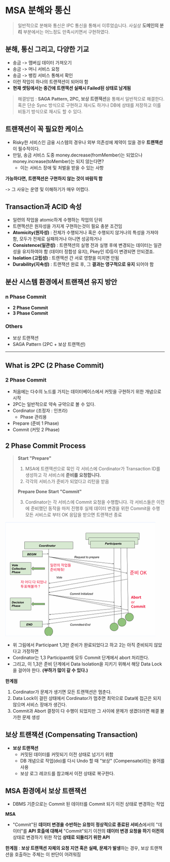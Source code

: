 # MSA 분해와 통신

> 일반적으로 분해와 통신은 IPC 통신을 통해서 이루었습니다.
> 사실상 **도메인의 분리** 부분에서는 어느정도 만족시키면서 구현하였다.

## 분해, 통신 그리고, 다양한 기교

- 송금 -> 맴버십 데이터 가져오기
- 송금 -> 머니 서비스 요청
- 송금 -> 뱅킹 서비스 통해서 확인
- 이런 작업이 하나의 트랜잭션이 되어야 함
- **현재 셋팅에서는 중간에 트랜잭션 실패시 Failed된 상태로 남게됨**

> 해결방법 : **SAGA Pattern, 2PC, 보상 트랜잭션**을 통해서 일반적으로 해결한다. 혹은 단순 Sync 방식으로 구현하고 재시도 하거나 DB에 상태를 저장하고 이를 비동기 방식으로 재시도 할 수 있다.

## 트랜잭션이 꼭 필요한 케이스

- Risky한 서비스인 금융 시스템의 경우나 외부 의존성에 제약이 있을 경우 **트랜잭션**이 필수적이다.
- 만일, 송금 서비스 도중 money.decrease(fromMember)는 되었으나 money.increase(toMember)는 되지 않는다면?
  - 이는 서비스 장애 및 처벌을 받을 수 있는 사항

**가능하다면, 트랜잭션은 구현하지 않는 것이 바람직 함**  

-> 그 사유는 운영 및 이해하기가 매우 어렵다.

## Transaction과 ACID 속성

- 일련의 작업을 atomic하게 수행하는 작업의 단위
- 트랜잭션은 원자성을 가지게 구현하는것이 필요 충분 조건임
- **Atomicity(원자성)** : 전체가 수행되거나 혹은 수행되지 않거나의 특성을 가져야 함, 모두가 전체로 실패하거나 아니면 성공하거나
- **Consistence(일관성)** : 트랜잭션의 실행 전과 실행 후에 변경되는 데이터는 일관성을 유지하여야 함 (데이터 정합성 유지), Pkey인 ID등이 변경되면 안되겠죠.
- **Isolation (고립성)** : 트랜잭션 간 서로 영향을 미치면 안됨
- **Durability(지속성)** : 트랜잭션 완료 후, 그 **결과는 영구적으로 유지** 되어야 함

## 분산 시스템 환경에서 트랜잭션 유지 방안

### n Phase Commit
- **2 Phase Commit**
- **3 Phase Commit**

### Others
- 보상 트랜잭션
- SAGA Pattern (2PC + 보상 트랜잭션)

---

## What is 2PC (2 Phase Commit)

### 2 Phase Commit

- 처음에는 다수의 노드를 가지는 데이터베이스에서 커밋을 구현하기 위한 개념으로 시작
- 2PC는 일반적으로 약속 규약으로 볼 수 있다.
- Cordinator (조정자 : 인프라)
  - Phase 관리용
- Prepare (준비 1 Phase)
- Commit (커밋 2 Phase)

## 2 Phase Commit Process

> **Start "Prepare"**
> 1. MSA에 트랜잭션으로 묶인 각 서비스에 Cordinator가 Transaction ID를 생성하고 각 서비스에 **준비를 요청합니다.**
> 2. 각각의 서비스가 준비가 되었다고 리턴을 받음  
> 
> **Prepare Done Start "Commit"**  
> 
> 3. Cordinator는 각 서비스에 Commit 요청을 수행합니다.
> 각 서비스들은 이전에 준비했던 동작을 마저 진행후 실제 데이터 변경을 위한 Commit을 수행
> 모든 서비스로 부터 OK 응답을 받으면 트랜잭션 종료

![alt text](../ImageDirectory/2PC%20Process.png)

- 위 그림에서 Participant 1,3만 준비가 완료되었다고 하고 2는 아직 준비되지 않았다고 가정하면
- Cordinator는 1,3 Participant에 모두 Commit 단계에서 abort 처리한다.
- 그리고, 이 1,3은 준비 단계에서 Data Isolation을 지키기 위해서 해당 Data Lock을 걸어야 한다. **(부하가 많이 갈 수 있다.)**

**한계점**
1. Cordinator가 문제가 생기면 모든 트랜잭션은 멈춘다.
2. Data Lock이 걸린 상태에서 Cordinator가 멈추면 최악으로 Data에 접근은 되지 않으며 서비스 장애가 생긴다.
3. Commit과 Abort 결정이 다 수행이 되었지만 그 사이에 문제가 생겼더라면 해결 불가한 문제 생성

## 보상 트랜잭션 (Compensating Transaction)
- **보상 트랜잭션**
  - 커밋된 데이터를 커밋되기 이전 상태로 넘기기 위함
  - DB 개념으로 작업(do)를 다시 Undo 할 때 "보상" (Compensate)라는 용어를 사용
  - 보상 로그 레코드를 참고해서 이전 상태로 복구한다.

## MSA 환경에서 보상 트랜잭션

- DBMS 기준으로는 Commit 된 데이터를 Commit 되기 이전 상태로 변경하는 작업

**MSA**

- "Commit"된 **데이터 변경을 수반하는 요청이 정상적으로 종료된 서비스**에서의 "데이터"를 **API 호출에 대해서** "Commit"되기 이전의 **데이터 변경 요청을 하기 이전의** 상태로 변경하기 위한 작업 **상태로 되돌리기 위한 API**

**한계점** : **보상 트랜잭션 자체의 요청 지연 혹은 실패, 문제가 발생**하는 경우, 보상 트랜잭션을 호출하는 주체는 이 판단이 어려워짐
